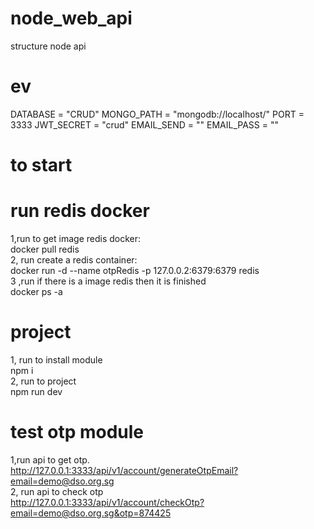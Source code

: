 # node_web_api
structure node api

# ev
DATABASE = "CRUD"
MONGO_PATH = "mongodb://localhost/"
PORT = 3333
JWT_SECRET = "crud"
EMAIL_SEND = ""
EMAIL_PASS = ""


# to start

# run redis docker
1,run to get image redis docker:<br /> 
docker pull redis<br />
2, run create a redis container:<br />
docker run -d --name otpRedis -p 127.0.0.2:6379:6379 redis<br />
3 ,run if there is a image redis then it is finished<br />
docker ps -a<br />


# project<br />
1, run to install module<br />
npm i<br />
2, run to project<br />
npm run dev<br />


# test otp module<br />
1,run api to get otp.<br />
http://127.0.0.1:3333/api/v1/account/generateOtpEmail?email=demo@dso.org.sg<br />
2, run api to check otp <br />
http://127.0.0.1:3333/api/v1/account/checkOtp?email=demo@dso.org.sg&otp=874425<br />
